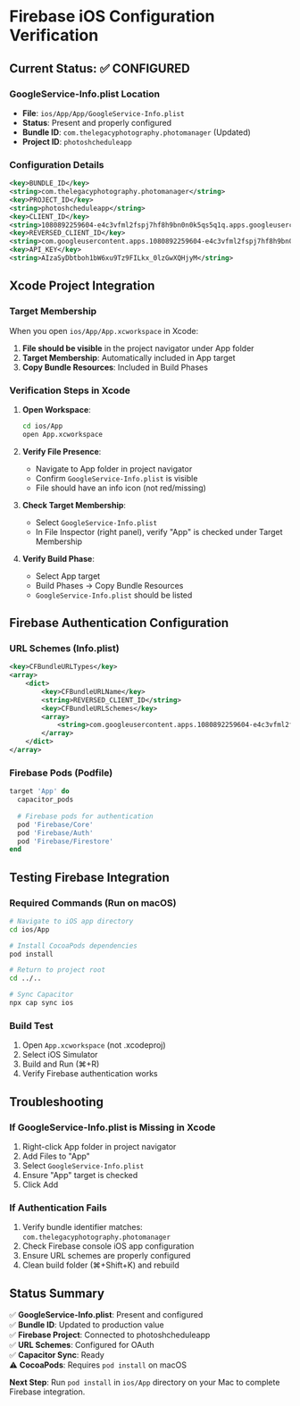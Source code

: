 # Firebase iOS Configuration Verification

## Current Status: ✅ CONFIGURED

### GoogleService-Info.plist Location
- **File**: `ios/App/App/GoogleService-Info.plist`
- **Status**: Present and properly configured
- **Bundle ID**: `com.thelegacyphotography.photomanager` (Updated)
- **Project ID**: `photoshcheduleapp`

### Configuration Details
```xml
<key>BUNDLE_ID</key>
<string>com.thelegacyphotography.photomanager</string>
<key>PROJECT_ID</key>
<string>photoshcheduleapp</string>
<key>CLIENT_ID</key>
<string>1080892259604-e4c3vfml2fspj7hf8h9bn0n0k5qs5q1q.apps.googleusercontent.com</string>
<key>REVERSED_CLIENT_ID</key>
<string>com.googleusercontent.apps.1080892259604-e4c3vfml2fspj7hf8h9bn0n0k5qs5q1q</string>
<key>API_KEY</key>
<string>AIzaSyDbtboh1bW6xu9Tz9FILkx_0lzGwXQHjyM</string>
```

## Xcode Project Integration

### Target Membership
When you open `ios/App/App.xcworkspace` in Xcode:

1. **File should be visible** in the project navigator under App folder
2. **Target Membership**: Automatically included in App target
3. **Copy Bundle Resources**: Included in Build Phases

### Verification Steps in Xcode

1. **Open Workspace**:
   ```bash
   cd ios/App
   open App.xcworkspace
   ```

2. **Verify File Presence**:
   - Navigate to App folder in project navigator
   - Confirm `GoogleService-Info.plist` is visible
   - File should have an info icon (not red/missing)

3. **Check Target Membership**:
   - Select `GoogleService-Info.plist`
   - In File Inspector (right panel), verify "App" is checked under Target Membership

4. **Verify Build Phase**:
   - Select App target
   - Build Phases → Copy Bundle Resources
   - `GoogleService-Info.plist` should be listed

## Firebase Authentication Configuration

### URL Schemes (Info.plist)
```xml
<key>CFBundleURLTypes</key>
<array>
    <dict>
        <key>CFBundleURLName</key>
        <string>REVERSED_CLIENT_ID</string>
        <key>CFBundleURLSchemes</key>
        <array>
            <string>com.googleusercontent.apps.1080892259604-e4c3vfml2fspj7hf8h9bn0n0k5qs5q1q</string>
        </array>
    </dict>
</array>
```

### Firebase Pods (Podfile)
```ruby
target 'App' do
  capacitor_pods
  
  # Firebase pods for authentication
  pod 'Firebase/Core'
  pod 'Firebase/Auth'
  pod 'Firebase/Firestore'
end
```

## Testing Firebase Integration

### Required Commands (Run on macOS)
```bash
# Navigate to iOS app directory
cd ios/App

# Install CocoaPods dependencies
pod install

# Return to project root
cd ../..

# Sync Capacitor
npx cap sync ios
```

### Build Test
1. Open `App.xcworkspace` (not .xcodeproj)
2. Select iOS Simulator
3. Build and Run (⌘+R)
4. Verify Firebase authentication works

## Troubleshooting

### If GoogleService-Info.plist is Missing in Xcode
1. Right-click App folder in project navigator
2. Add Files to "App"
3. Select `GoogleService-Info.plist`
4. Ensure "App" target is checked
5. Click Add

### If Authentication Fails
1. Verify bundle identifier matches: `com.thelegacyphotography.photomanager`
2. Check Firebase console iOS app configuration
3. Ensure URL schemes are properly configured
4. Clean build folder (⌘+Shift+K) and rebuild

## Status Summary

✅ **GoogleService-Info.plist**: Present and configured  
✅ **Bundle ID**: Updated to production value  
✅ **Firebase Project**: Connected to photoshcheduleapp  
✅ **URL Schemes**: Configured for OAuth  
✅ **Capacitor Sync**: Ready  
⚠️ **CocoaPods**: Requires `pod install` on macOS  

**Next Step**: Run `pod install` in `ios/App` directory on your Mac to complete Firebase integration.